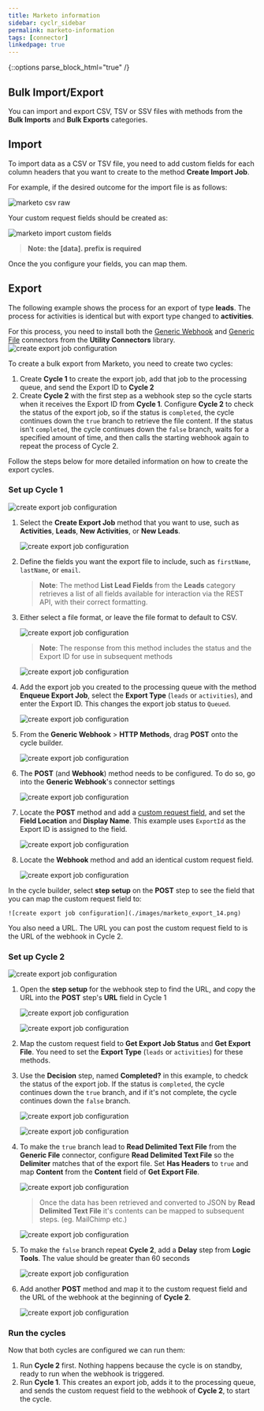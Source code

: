 ```yaml
---
title: Marketo information
sidebar: cyclr_sidebar
permalink: marketo-information
tags: [connector]
linkedpage: true
---
```

{::options parse_block_html="true" /}

<section class="card">

## Bulk Import/Export

You can import and export CSV, TSV or SSV files  with methods from the **Bulk Imports** and **Bulk Exports** categories.

## Import

To import data as a CSV or TSV file, you need to add custom fields for each column headers that you want to create to the method **Create Import Job**.

For example, if the desired outcome for the import file is as follows:

![marketo csv raw](./images/marketo_import_3.png)

Your custom request fields should be created as:

![marketo import custom fields](./images/marketo_import_custom_fields.png)

> **Note: the [data]. prefix is required**

Once the you configure your fields, you can map them.

## Export

The following example shows the process for an export of type **leads**. The process for activities is identical but with export type changed to **activities**.

For this process, you need to install both the [Generic Webhook](https://docs.cyclr.com/generic-webhook) and [Generic File](https://docs.cyclr.com/generic-file) connectors from the **Utility Connectors** library.
![create export job configuration](./images/marketo_export_19.png)

To create a bulk export from Marketo, you need to create two cycles:

1. Create **Cycle 1** to create the export job, add that job to the processing queue, and send the Export ID to **Cycle 2**
2. Create **Cycle 2** with the first step as a webhook step so the cycle starts when it receives the Export ID from **Cycle 1**. Configure **Cycle 2** to check the status of the export job, so if the status is `completed`, the cycle continues down the `true` branch to retrieve the file content. If the status isn't `completed`, the cycle continues down the `false` branch, waits for a specified amount of time, and then calls the starting webhook again to repeat the process of Cycle 2.

Follow the steps below for more detailed information on how to create the export cycles.

### Set up Cycle 1

![create export job configuration](./images/marketo_export_11.png)

1. Select the **Create Export Job** method that you want to use, such as **Activities**, **Leads**, **New Activities**, or **New Leads**.

   ![create export job configuration](./images/marketo_export_1.png)

2. Define the fields you want the export file to include, such as `firstName`, `lastName`, or `email`.

   > **Note**: The method **List Lead Fields** from the **Leads** category retrieves a list of all fields available for interaction via the REST API, with their correct formatting.

3. Either select a file format, or leave the file format to default to CSV.

   ![create export job configuration](./images/marketo_export_2.png)

   > **Note**: The response from this method includes the status and the Export ID for use in subsequent methods

      ![create export job configuration](./images/marketo_export_6.png)

4. Add the export job you created to the processing queue with the method **Enqueue Export Job**, select the **Export Type** (`leads` or `activities`), and enter the Export ID. This changes the export job status to `Queued`.

   ![create export job configuration](./images/marketo_export_4.png)

5. From the **Generic Webhook** > **HTTP Methods**, drag **POST** onto the cycle builder.

   ![create export job configuration](./images/marketo_export_9.png)

6. The **POST** (and **Webhook**) method needs to be configured. To do so, go into the **Generic Webhook**'s connector settings

   ![create export job configuration](./images/marketo_export_10.png)

7. Locate the **POST** method and add a [custom request field](https://docs.cyclr.com/adding-custom-fields), and set the **Field Location** and **Display Name**.  This example uses `ExportId` as the Export ID is assigned to the field.

   ![create export job configuration](./images/marketo_export_13.png)

8. Locate the **Webhook** method and add an identical custom request field.

    ![create export job configuration](./images/marketo_export_17.png)

In the cycle builder, select **step setup** on the **POST** step to see the field that you can map the custom request field to:

    ![create export job configuration](./images/marketo_export_14.png)

You also need a URL. The URL you can post the custom request field to is the URL of the webhook in Cycle 2.

### Set up Cycle 2

![create export job configuration](./images/marketo_export_12.png)

1. Open the **step setup** for the webhook step to find the URL, and copy the URL into the **POST** step's **URL** field in Cycle 1

   ![create export job configuration](./images/marketo_export_15.png)

   ![create export job configuration](./images/marketo_export_16.png)

2. Map the custom request field to **Get Export Job Status** and **Get Export File**. You need to set the **Export Type** (`leads` or `activities`) for these methods.

3. Use the **Decision** step, named **Completed?** in this example, to chedck the status of the export job. If the status is `completed`, the cycle continues down the `true` branch, and if it's not complete, the cycle continues down the `false` branch.

   ![create export job configuration](./images/marketo_export_21.png)

   ![create export job configuration](./images/marketo_export_18.png)

4. To make the `true` branch lead to **Read Delimited Text File** from the **Generic File** connector, configure **Read Delimited Text File** so the **Delimiter** matches that of the export file. Set **Has Headers** to `true` and map **Content** from the **Content** field of **Get Export File**.

   ![create export job configuration](./images/marketo_export_20.png)

   > Once the data has been retrieved and converted to JSON by **Read Delimited Text File** it's contents can be mapped to subsequent steps. (eg. MailChimp etc.)

   ![create export job configuration](./images/marketo_export_24.png)

5. To make the `false` branch repeat **Cycle 2**, add a **Delay** step from **Logic Tools**. The value should be greater than 60 seconds

   ![create export job configuration](./images/marketo_export_22.png)

6. Add another **POST** method and map it to the custom request field and the URL of the webhook at the beginning of **Cycle 2**.

   ![create export job configuration](./images/marketo_export_23.png)

### Run the cycles

Now that both cycles are configured we can run them:

1. Run **Cycle 2** first. Nothing happens because the cycle is on standby, ready to run when the webhook is triggered.
2. Run **Cycle 1**. This creates an export job, adds it to the processing queue, and sends the custom request field to the webhook of **Cycle 2**, to start the cycle.

</section>
